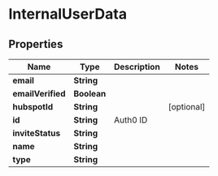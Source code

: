 

# InternalUserData


## Properties

| Name | Type | Description | Notes |
|------------ | ------------- | ------------- | -------------|
|**email** | **String** |  |  |
|**emailVerified** | **Boolean** |  |  |
|**hubspotId** | **String** |  |  [optional] |
|**id** | **String** | Auth0 ID |  |
|**inviteStatus** | **String** |  |  |
|**name** | **String** |  |  |
|**type** | **String** |  |  |



